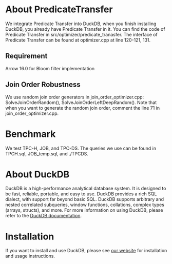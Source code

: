 # About PredicateTransfer
We integrate Predicate Transfer into DuckDB, when you finish installing DuckDB, you already have Predicate Transfer in it.
You can find the code of Predicate Transfer in src/optimizer/predicate_tranasfer. The interface of Predicate Transfer can be found at optimizer.cpp at line 120-121, 131.
## Requirement
Arrow 16.0 for Bloom filter implementation
## Join Order Robustness
We use random join order generators in join_order_optimizer.cpp: SolveJoinOrderRandom(), SolveJoinOrderLeftDeepRandom(). Note that when you want to generate the random join order, comment the line 71 in join_order_optimizer.cpp.

# Benchmark
We test TPC-H, JOB, and TPC-DS. The queries we use can be found in TPCH.sql, JOB_temp.sql, and ./TPCDS.

# About DuckDB
DuckDB is a high-performance analytical database system. It is designed to be fast, reliable, portable, and easy to use. DuckDB provides a rich SQL dialect, with support far beyond basic SQL. DuckDB supports arbitrary and nested correlated subqueries, window functions, collations, complex types (arrays, structs), and more. For more information on using DuckDB, please refer to the [DuckDB documentation](https://duckdb.org/docs/).

# Installation
If you want to install and use DuckDB, please see [our website](https://www.duckdb.org) for installation and usage instructions.
